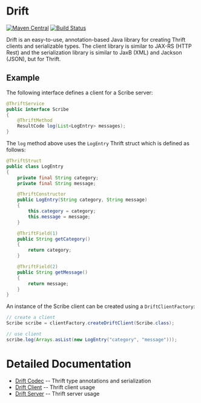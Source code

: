 # Drift
[![Maven Central](https://img.shields.io/maven-central/v/com.facebook.drift/drift-root.svg?label=Maven%20Central)](https://search.maven.org/#search%7Cga%7C1%7Cg%3A%22com.facebook.drift%22)
[![Build Status](https://travis-ci.org/prestodb/drift.svg?branch=master)](https://travis-ci.org/prestodb/drift)

Drift is an easy-to-use, annotation-based Java library for creating Thrift
clients and serializable types.  The client library is similar to JAX-RS
(HTTP Rest) and the serialization library is similar to JaxB (XML) and Jackson
(JSON), but for Thrift.

## Example

The following interface defines a client for a Scribe server:

```java
@ThriftService
public interface Scribe
{
    @ThriftMethod
    ResultCode log(List<LogEntry> messages);
}
```

The `log` method above uses the `LogEntry` Thrift struct which is defined as follows:

```java
@ThriftStruct
public class LogEntry
{
    private final String category;
    private final String message;

    @ThriftConstructor
    public LogEntry(String category, String message)
    {
        this.category = category;
        this.message = message;
    }

    @ThriftField(1)
    public String getCategory()
    {
        return category;
    }

    @ThriftField(2)
    public String getMessage()
    {
        return message;
    }
}
```

An instance of the Scribe client can be created using a `DriftClientFactory`:
```java
// create a client
Scribe scribe = clientFactory.createDriftClient(Scribe.class);

// use client
scribe.log(Arrays.asList(new LogEntry("category", "message")));
```

# Detailed Documentation

* [Drift Codec](drift-codec) -- Thrift type annotations and serialization
* [Drift Client](drift-client) -- Thrift client usage
* [Drift Server](drift-server) -- Thrift server usage
